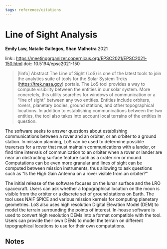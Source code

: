 ```yaml
---
tags: reference/citations
---
```

# Line of Sight Analysis

**Emily Law, Natalie Gallegos, Shan Malhotra**
2021

link:: https://meetingorganizer.copernicus.org/EPSC2021/EPSC2021-150.html
doi:: 10.5194/epsc2021-150

> [!info] Abstract
> The Line of Sight (LoS) is one of the latest tools to join the analytics suite of tools for the Solar System Treks (https://trek.nasa.gov) portals.  The LoS tool provides a way to compute visibility between the entities in our solar system. More concretely, this utility searches for windows of communication or a “line of sight” between any two entities. Entities include orbiters, rovers, planetary bodies, ground stations, and other topographical locations. In addition to establishing communications between the two entities, the tool also takes into account local terrains of the entities in question.

The software seeks to answer questions about establishing communications between a rover and an orbiter, or an orbiter to a ground station. In mission planning, LoS can be used to determine possible traverses for a rover that must maintain communications with a lander, or find time intervals of communication to an orbiter when a rover or lander are near an obstructing surface feature such as a crater rim or mound. Computations can be even more granular and lines of sight can be computed between mission instruments, thus allowing to ask questions such as “Is the High Gain Antenna on a rover visible from an orbiter?”

The initial release of the software focuses on the lunar surface and the LRO spacecraft. Users can ask whether a topographical location on the moon is visible from the orbiter or a discrete set of ground stations on Earth. The tool uses NAIF SPICE and various mission kernels for computing planetary geometries. LoS also uses high resolution Digital Elevation Model (DEM) to model the terrain surrounding the points of interest. In-house software is used to convert high resolution DEMs into a format compatible with the tool. Users can provide their own DEMs to model the terrain on different topographical locations to use for their own computations.



## Notes

